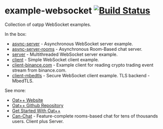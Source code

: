 # example-websocket [![Build Status](https://dev.azure.com/lganzzzo/lganzzzo/_apis/build/status/oatpp.example-websocket?branchName=master)](https://dev.azure.com/lganzzzo/lganzzzo/_build/latest?definitionId=20&branchName=master)

Collection of oatpp WebSocket examples.

In the box:

- [async-server](https://github.com/oatpp/example-websocket/tree/master/async-server) - Asynchronous WebSocket server example.
- [async-server-rooms](https://github.com/oatpp/example-websocket/tree/master/async-server-rooms) - Asynchronous Room-Based chat server.
- [server](https://github.com/oatpp/example-websocket/tree/master/server) - Multithreaded WebSocket server example.
- [client](https://github.com/oatpp/example-websocket/tree/master/client) - Simple WebSocket client example.
- [client-binance.com](https://github.com/oatpp/example-websocket/tree/master/client-binance.com) - Example client for reading crypto trading event stream from binance.com.
- [client-mbedtls](https://github.com/oatpp/example-websocket/tree/master/client-mbedtls) - Secure WebSocket client example. TLS backend - MbedTLS.


See more:

- [Oat++ Website](https://oatpp.io/)
- [Oat++ Github Repository](https://github.com/oatpp/oatpp)
- [Get Started With Oat++](https://oatpp.io/docs/start)
- [Can-Chat](https://github.com/lganzzzo/canchat) - Feature-complete rooms-based chat for tens of thousands users. Client plus Server.
